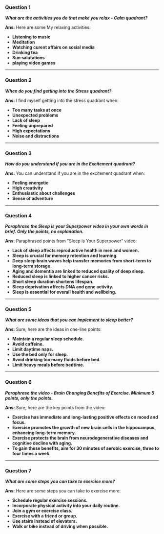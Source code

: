 ### Question 1
***What are the activities you do that make you relax - Calm quadrant?***

**Ans:**
Here are some My relaxing activities:

- **Listening to music**
- **Meditation**
- **Watching curent affairs on sosial media**
- **Drinking tea**
- **Sun salutations**
- **playing video games**

---

### Question 2
***When do you find getting into the Stress quadrant?***

**Ans:**
I find myself getting into the stress quadrant when:

- **Too many tasks at once**
- **Unexpected problems**
- **Lack of sleep**
- **Feeling unprepared**
- **High expectations**
- **Noise and distractions**

---

### Question 3
***How do you understand if you are in the Excitement quadrant?***

**Ans:**
You can understand if you are in the excitement quadrant when:

- **Feeling energetic**
- **High creativity**
- **Enthusiastic about challenges**
- **Sense of adventure**

---

### Question 4
***Paraphrase the Sleep is your Superpower video in your own words in brief. Only the points, no explanation.***

**Ans:**
Paraphrased points from "Sleep is Your Superpower" video:

- **Lack of sleep affects reproductive health in men and women.**
- **Sleep is crucial for memory retention and learning.**
- **Deep sleep brain waves help transfer memories from short-term to long-term storage.**
- **Aging and dementia are linked to reduced quality of deep sleep.**
- **Reduced sleep is linked to higher cancer risks.**
- **Short sleep duration shortens lifespan.**
- **Sleep deprivation affects DNA and gene activity.**
- **Sleep is essential for overall health and wellbeing.**

---

### Question 5
***What are some ideas that you can implement to sleep better?***

**Ans:**
Sure, here are the ideas in one-line points:

- **Maintain a regular sleep schedule.**
- **Avoid caffeine.**
- **Limit daytime naps.**
- **Use the bed only for sleep.**
- **Avoid drinking too many fluids before bed.**
- **Limit heavy meals before bedtime.**

---

### Question 6
***Paraphrase the video - Brain Changing Benefits of Exercise. Minimum 5 points, only the points.***

**Ans:**
Sure, here are the key points from the video:

- **Exercise has immediate and long-lasting positive effects on mood and focus.**
- **Exercise promotes the growth of new brain cells in the hippocampus, enhancing long-term memory.**
- **Exercise protects the brain from neurodegenerative diseases and cognitive decline with aging.**
- **To gain these benefits, aim for 30 minutes of aerobic exercise, three to four times a week.**

---

### Question 7
***What are some steps you can take to exercise more?***

**Ans:**
Here are some steps you can take to exercise more:

- **Schedule regular exercise sessions.**
- **Incorporate physical activity into your daily routine.**
- **Join a gym or exercise class.**
- **Exercise with a friend or group.**
- **Use stairs instead of elevators.**
- **Walk or bike instead of driving when possible.**

